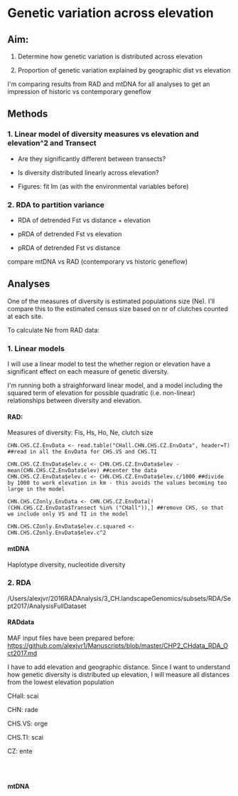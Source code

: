 # Genetic variation across elevation

## Aim: 

1. Determine how genetic variation is distributed across elevation 

2. Proportion of genetic variation explained by geographic dist vs elevation 

I'm comparing results from RAD and mtDNA for all analyses to get an impression of historic vs contemporary geneflow

## Methods

### 1. Linear model of diversity measures vs elevation and elevation^2 and Transect

  - Are they significantly different between transects?
  
  - Is diversity distributed linearly across elevation? 
  
  - Figures: fit lm (as with the environmental variables before)
  
  
### 2. RDA to partition variance

  - RDA of detrended Fst vs distance + elevation 
  
  - pRDA of detrended Fst vs elevation
  
  - pRDA of detrended Fst vs distance
  
compare mtDNA vs RAD (contemporary vs historic geneflow)


## Analyses

One of the measures of diversity is estimated populations size (Ne). I'll compare this to the estimated census size based on nr of 
clutches counted at each site. 

To calculate Ne from RAD data: 




### 1. Linear models

I will use a linear model to test the whether region or elevation have a significant effect on each measure of genetic diversity.

I'm running both a straighforward linear model, and a model including the squared term of elevation for possible quadratic 
(i.e. non-linear) relationships between diversity and elevation.


#### RAD: 

Measures of diversity: Fis, Hs, Ho, Ne, clutch size


```
CHN.CHS.CZ.EnvData <- read.table("CHall.CHN.CHS.CZ.EnvData", header=T) ##read in all the EnvData for CHS.VS and CHS.TI

CHN.CHS.CZ.EnvData$elev.c <- CHN.CHS.CZ.EnvData$elev - mean(CHN.CHS.CZ.EnvData$elev) ##center the data
CHN.CHS.CZ.EnvData$elev.c <- CHN.CHS.CZ.EnvData$elev.c/1000 ##divide by 1000 to work elevation in km - this avoids the values becoming too large in the model

CHN.CHS.CZonly.EnvData <- CHN.CHS.CZ.EnvData[!(CHN.CHS.CZ.EnvData$Transect %in% ("CHall")),] ##remove CHS, so that we include only VS and TI in the model

CHN.CHS.CZonly.EnvData$elev.c.squared <- CHN.CHS.CZonly.EnvData$elev.c^2
```



#### mtDNA

Haplotype diversity, nucleotide diversity



### 2. RDA

/Users/alexjvr/2016RADAnalysis/3_CH.landscapeGenomics/subsets/RDA/Sept2017/AnalysisFullDataset

#### RADdata

MAF input files have been prepared before: https://github.com/alexjvr1/Manuscripts/blob/master/CHP2_CHdata_RDA_Oct2017.md

I have to add elevation and geographic distance. Since I want to understand how genetic diversity is distributed up elevation,
I will measure all distances from the lowest elevation population

CHall: scai

CHN: rade

CHS.VS: orge

CHS.TI: scai

CZ: ente

```



```

#### mtDNA

